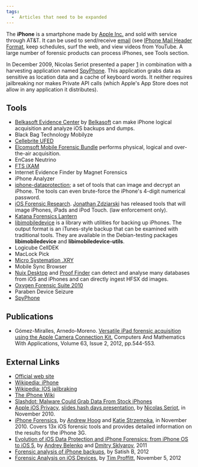 ```yaml
---
tags:
  -  Articles that need to be expanded  
---
```

The **iPhone** is a smartphone made by [Apple
Inc.](apple_inc..md) and sold with service through AT&T. It can
be used to send/receive [email](email.md) (see [IPhone Mail
Header Format](iphone_mail_header_format.md), keep schedules,
surf the web, and view videos from YouTube. A large number of forensic
products can process iPhones, see Tools section.

In December 2009, Nicolas Seriot presented a paper
[1](http://seriot.ch/resources/talks_papers/iPhonePrivacy.pdf) in
combination with a harvesting application named
[SpyPhone](http://github.com/nst/spyphone). This application grabs data
as sensitive as location data and a cache of keyboard words. It neither
requires jailbreaking nor makes Private API calls (which Apple's App
Store does not allow in any application it distributes).

## Tools

- [Belkasoft Evidence Center](https://belkasoft.com/ec) by
  [Belkasoft](belkasoft.md) can make iPhone logical acquisition
  and analyze iOS backups and dumps.
- Black Bag Technology Mobilyze
- [Cellebrite
  UFED](http://www.cellebrite.com/forensic-solutions/ios-forensics.html)
- [Elcomsoft Mobile Forensic
  Bundle](https://www.elcomsoft.com/emfb.html) performs physical,
  logical and over-the-air acquisition.
- EnCase Neutrino
- [FTS iXAM](http://www.ixam-forensics.com/)
- Internet Evidence Finder by Magnet Forensics
- iPhone Analyzer
- [iphone-dataprotection](http://code.google.com/p/iphone-dataprotection/);
  a set of tools that can image and decrypt an iPhone. The tools can
  even brute-force the iPhone's 4-digit numerical password.
- [iOS Forensic Research](http://www.iosresearch.org). [Jonathan
  Zdziarski](jonathan_zdziarski.md) has released tools that will
  image iPhones, iPads and iPod Touch. (law enforcement only).
- [Katana Forensics Lantern](http://katanaforensics.com/products/)
- [libimobiledevice](http://www.libimobiledevice.org/) is a library with
  utilities for backing up iPhones. The output format is an iTunes-style
  backup that can be examined with traditional tools. They are available
  in the Debian-testing packages **libimobiledevice** and
  **libimobiledevice-utils**.
- Logicube CellDEK
- MacLock Pick
- [Micro Systemation .XRY](.xry.md)
- Mobile Sync Browser
- [Nuix Desktop](nuix_desktop.md) and [Proof
  Finder](proof_finder.md) can detect and analyse many databases
  from iOS and iPhones and can directly ingest HFSX dd images.
- [Oxygen Forensic Suite 2010](oxygen_forensic_suite_2010.md)
- Paraben Device Seizure
- [SpyPhone](http://github.com/nst/spyphone)

## Publications

- Gómez-Miralles, Arnedo-Moreno. [Versatile iPad forensic acquisition
  using the Apple Camera Connection
  Kit.](http://openaccess.uoc.edu/webapps/o2/bitstream/10609/11862/1/iPadForensics.pdf)
  Computers And Mathematics With Applications, Volume 63, Issue 2, 2012,
  pp.544-553.

## External Links

- [Official web site](http://www.apple.com/iphone/)
- [Wikipedia: iPhone](http://en.wikipedia.org/wiki/IPhone)
- [Wikipedia: IOS
  jailbraking](http://en.wikipedia.org/wiki/IOS_jailbreaking)
- [The iPhone Wiki](http://theiphonewiki.com/wiki/Main_Page)
- [Slashdot: Malware Could Grab Data From Stock
  iPhones](http://it.slashdot.org/story/09/12/04/0413235/Malware-Could-Grab-Data-From-Stock-iPhones?from=rss&utm_source=feedburner&utm_medium=feed&utm_campaign=Feed%3A+Slashdot%2Fslashdot+%28Slashdot%29)
- [Apple iOS
  Privacy](http://seriot.ch/resources/talks_papers/iPhonePrivacy.pdf),
  [slides hash days
  presentation](http://seriot.ch/resources/talks_papers/ios_privacy_hashdays.pdf),
  by [Nicolas Seriot](nicolas_seriot.md), in November 2010.
- [iPhone
  Forensics](https://viaforensics.com/resources/white-papers/iphone-forensics/),
  by [Andrew Hoog](andrew_hoog.md) and [Katie
  Strzempka](katie_strzempka.md), in November 2010. Covers 13x
  iOS forensic tools and provides detailed information on the results
  for the iPhone 3G.
- [Evolution of iOS Data Protection and iPhone Forensics: from iPhone OS
  to iOS
  5](http://media.blackhat.com/bh-ad-11/Belenko/bh-ad-11-Belenko-iOS_Data_Protection.pdf),
  by [Andrey Belenko](andrey_belenko.md) and [Dmitry
  Sklyarov](dmitry_sklyarov.md), 2011
- [Forensic analysis of iPhone
  backups](http://www.exploit-db.com/wp-content/themes/exploit/docs/19767.pdf),
  by Satish B, 2012
- [Forensic Analysis on iOS
  Devices](http://www.sans.org/reading_room/whitepapers/forensics/forensic-analysis-ios-devices_34092),
  by [Tim Proffitt](tim_proffitt.md), November 5, 2012